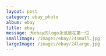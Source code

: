 ```yaml
---
layout: post
category: ebay_photo
album: ebay
title: ebay
message: 大ebay的logo永远放在第一位
smallImage: /images/ebay/24small.jpg
largeImage: /images/ebay/24large.jpg
---
```


